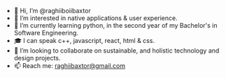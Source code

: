 - 👋 Hi, I’m @raghiiboiibaxtor
- 👀 I’m interested in native applications & user experience.
- 🌱 I’m currently learning python, in the second year of my Bachelor's in Software Engineering.
- 🎓 I can speak c++, javascript, react, html & css. 
- 💞️ I’m looking to collaborate on sustainable, and holistic technology and design projects.
- 📫 Reach me: raghiibaxtor@gmail.com

<!---
raghiiboiibaxtor/raghiiboiibaxtor is a ✨ special ✨ repository because its `README.md` (this file) appears on your GitHub profile.
You can click the Preview link to take a look at your changes.
--->
